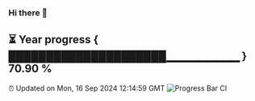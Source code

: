 ### Hi there 👋
⏳ Year progress { █████████████████████▁▁▁▁▁▁▁▁▁ } 70.90 %
---
⏰ Updated on Mon, 16 Sep 2024 12:14:59 GMT
![Progress Bar CI](https://github.com/Moyi321/Moyi321/workflows/Progress%20Bar%20CI/badge.svg)

